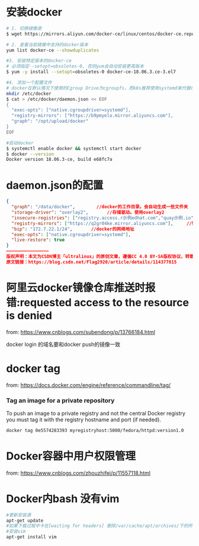 

# 安装docker

```sh
# 1. 切换镜像源
$ wget https://mirrors.aliyun.com/docker-ce/linux/centos/docker-ce.repo -O /etc/yum.repos.d/docker-ce.repo

# 2. 查看当前镜像中支持的docker版本
yum list docker-ce --showduplicates

#3. 安装特定版本的docker-ce 
# 必须指定--setopt=obsoletes-0, 否则yum会自动安装更高版本
$ yum -y install --setopt=obsoletes-0 docker-ce-18.06.3.ce-3.el7

#4. 添加一个配置文件
# docker在默认情况下使用的Cgroup Drive为cgroupfs，而k8s推荐使用systemd来代替cgroups
mkdir /etc/docker
$ cat > /etc/docker/daemon.json << EOF
{
  "exec-opts": ["native.cgroupdriver=systemd"],
  "registry-mirrors": ["https://b9pmyelo.mirror.aliyuncs.com"],
  "graph": "/opt/upload/docker"
}
EOF

#启动docker
$ systemctl enable docker && systemctl start docker
$ docker --version
Docker version 18.06.3-ce, build e68fc7a


```

# daemon.json的配置

```json
{
  "graph": "/data/docker",        //docker的工作目录。会自动生成一些文件夹
  "storage-driver": "overlay2",       //存储驱动。使用overlay2
  "insecure-registries": ["registry.access.r示例edhat.com","quay示例.io"],        //不安全的registries。自己的私有仓库也填在里边
  "registry-mirrors": ["https://q2gr04ke.mirror.aliyuncs.com"],     //镜像加速源。这里是阿里的
  "bip": "172.7.22.1/24",       //docker的网络地址
  "exec-opts": ["native.cgroupdriver=systemd"],
  "live-restore": true
}
————————————————
版权声明：本文为CSDN博主「ultralinux」的原创文章，遵循CC 4.0 BY-SA版权协议，转载请附上原文出处链接及本声明。
原文链接：https://blog.csdn.net/Flag2920/article/details/114377815
```



# 阿里云docker镜像仓库推送时报错:requested access to the resource is denied

from: https://www.cnblogs.com/subendong/p/13766184.html

docker login 的域名要和docker push的镜像一致

# docker tag

from: https://docs.docker.com/engine/reference/commandline/tag/

### Tag an image for a private repository

To push an image to a private registry and not the central Docker registry you must tag it with the registry hostname and port (if needed).

```sh
docker tag 0e5574283393 myregistryhost:5000/fedora/httpd:version1.0
```

# Docker容器中用户权限管理

from: https://www.cnblogs.com/zhouzhifei/p/11557118.html

# Docker内bash 没有vim

```sh
#更新安装源 
apt-get update 
#如果下载过程中卡在[waiting for headers] 删除/var/cache/apt/archives/下的所有文件 
#安装vim 
apt-get install vim
```

